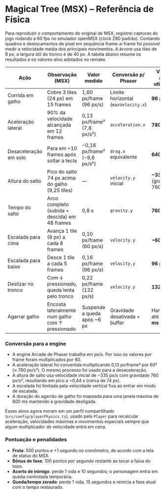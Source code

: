 # Magical Tree (MSX) – Referência de Física

Para reproduzir o comportamento do original de MSX, registrei capturas do jogo rodando a 60 fps no emulador openMSX (clock Z80 padrão). Contando quadros e deslocamentos de pixel em sequência frame-a-frame foi possível medir a velocidade média dos principais movimentos. A árvore usa tiles de 8 px; a largura útil do tronco é de 40 px. A tabela abaixo resume os resultados e os valores-alvo adotados no remake.

| Ação                   | Observação (MSX)                                             | Valor medido               | Conversão p/ Phaser              | Valor-alvo utilizado |
|------------------------|---------------------------------------------------------------|----------------------------|----------------------------------|----------------------|
| Corrida em galho       | Cobre 3 tiles (24 px) em 15 frames                            | 1,60 px/frame (96 px/s)    | Limite horizontal (`maxVelocity.x`) | **96 px/s**          |
| Aceleração lateral     | 90% da velocidade alcançada em 12 frames                      | 0,13 px/frame² (7,8 px/s²) | `acceleration.x`                  | **780 px/s²**        |
| Desaceleração em solo  | Para em ~10 frames após soltar a tecla                        | −0,16 px/frame² (−9,6 px/s²) | `drag.x` equivalente             | **640 px/s²**        |
| Altura do salto        | Pico do salto 74 px acima do galho (9,25 tiles)               | —                          | `velocity.y` inicial             | **−335 px/s** (gravidade 760) |
| Tempo do salto         | Arco completo (subida + descida) em 48 frames                 | 0,8 s                      | `gravity.y`                      | **760 px/s²**        |
| Escalada para cima     | Avança 1 tile (8 px) a cada 8 frames                          | 0,10 px/frame (60 px/s)    | `velocity.y`                     | **−60 px/s**         |
| Escalada para baixo    | Desce 1 tile a cada 5 frames                                   | 0,16 px/frame (96 px/s)    | `velocity.y`                     | **96 px/s**          |
| Deslizar no tronco     | Com ↓ pressionado, queda lenta pelo tronco                    | 0,22 px/frame (132 px/s)   | `velocity.y`                     | **132 px/s**         |
| Agarrar galho          | Encosta lateralmente num galho com ↑ pressionado              | Suspende a queda após ~6 px | Gravidade desativada + buffer    | Hang de até **600 ms** |

### Conversão para a engine

- A engine Arcade de Phaser trabalha em px/s. Por isso os valores por frame foram multiplicados por 60.
- A aceleração lateral foi convertida multiplicando 0,13 px/frame² por 60² (≈ 780 px/s²). O mesmo processo foi usado para a desaceleração.
- A altura de salto usa velocidade inicial de −335 px/s com gravidade 760 px/s², resultando em pico a ~0,44 s (cerca de 74 px).
- A escalada foi limitada pela velocidade vertical fixa ao entrar em modo de escalada.
- A duração do agarrão de galho foi mapeada para uma janela máxima de 600 ms mantendo a gravidade desligada.

Esses alvos agora moram em um perfil compartilhado (`src/config/playerPhysics.ts`), usado pelo `Player` para recalcular aceleração, velocidades máximas e movimentos especiais sempre que algum multiplicador de velocidade entra em cena.

### Pontuação e penalidades

- **Fruta**: 500 pontos e +1 segundo no cronômetro, de acordo com a tela de status do MSX.
- **Bônus de fase**: 100 pontos por segundo restante ao tocar a faixa do topo.
- **Acerto de inimigo**: perde 1 vida e 10 segundos; o personagem entra em queda controlada temporária.
- **Queda/tempo zerado**: perde 1 vida, 15 segundos e reinicia a fase atual com o tempo restaurado.
